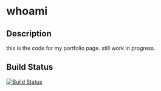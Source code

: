 # whoami

## Description
this is the code for my portfolio page. still work in progress.

## Build Status
[![Build Status](https://travis-ci.com/thomasgeissl/whoami.svg?branch=develop)](https://travis-ci.com/thomasgeissl/whoami)